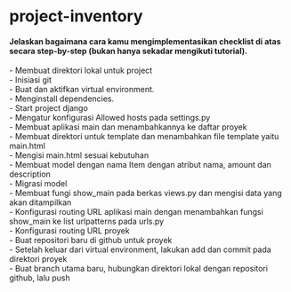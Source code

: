 # project-inventory
<h4>Jelaskan bagaimana cara kamu mengimplementasikan checklist di atas secara step-by-step (bukan hanya sekadar mengikuti tutorial).</h4>
<p>- Membuat direktori lokal untuk project <br>
- Inisiasi git <br>
- Buat dan aktifkan virtual environment. <br>
- Menginstall dependencies. <br>
- Start project django <br>
- Mengatur konfigurasi Allowed hosts pada settings.py <br>
- Membuat aplikasi main dan menambahkannya ke daftar proyek <br>
- Membuat direktori untuk template dan menambahkan file template yaitu main.html <br>
- Mengisi main.html sesuai kebutuhan <br>
- Membuat model dengan nama Item dengan atribut nama, amount dan description <br>
- Migrasi model <br>
- Membuat fungi show_main pada berkas views.py dan mengisi data yang akan ditampilkan <br>
- Konfigurasi routing URL aplikasi main dengan menambahkan fungsi show_main ke list urlpatterns pada urls.py <br>
- Konfigurasi routing URL proyek <br>
- Buat repositori baru di github untuk proyek <br>
- Setelah keluar dari virtual environment, lakukan add dan commit pada direktori proyek <br>
- Buat branch utama baru, hubungkan direktori lokal dengan repositori github, lalu push</p>
